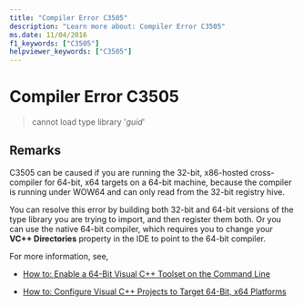 ```yaml
---
title: "Compiler Error C3505"
description: "Learn more about: Compiler Error C3505"
ms.date: 11/04/2016
f1_keywords: ["C3505"]
helpviewer_keywords: ["C3505"]
---
```

# Compiler Error C3505

> cannot load type library '*guid*'

## Remarks

C3505 can be caused if you are running the 32-bit, x86-hosted cross-compiler for 64-bit, x64 targets on a 64-bit machine, because the compiler is running under WOW64 and can only read from the 32-bit registry hive.

You can resolve this error by building both 32-bit and 64-bit versions of the type library you are trying to import, and then register them both.  Or you can use the native 64-bit compiler, which requires you to change your **VC++ Directories** property in the IDE to point to the 64-bit compiler.

For more information, see,

- [How to: Enable a 64-Bit Visual C++ Toolset on the Command Line](../../build/how-to-enable-a-64-bit-visual-cpp-toolset-on-the-command-line.md)

- [How to: Configure Visual C++ Projects to Target 64-Bit, x64 Platforms](../../build/how-to-configure-visual-cpp-projects-to-target-64-bit-platforms.md)
